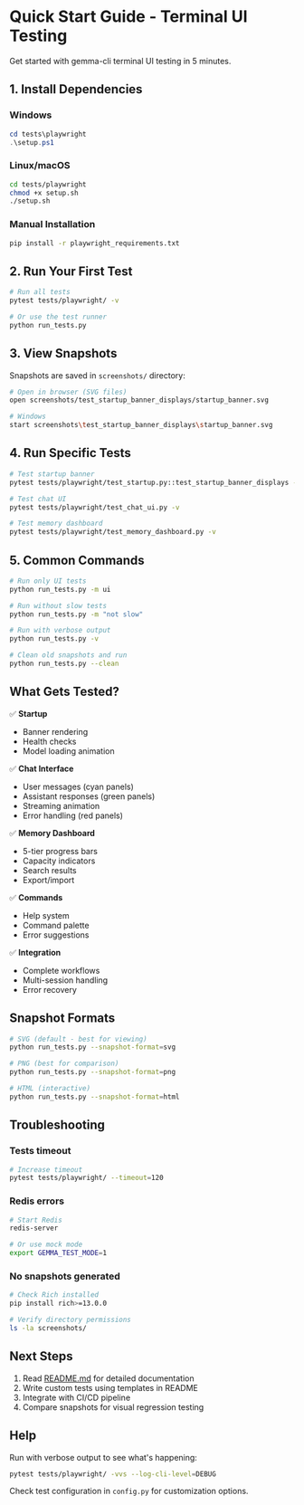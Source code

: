 # Quick Start Guide - Terminal UI Testing

Get started with gemma-cli terminal UI testing in 5 minutes.

## 1. Install Dependencies

### Windows
```powershell
cd tests\playwright
.\setup.ps1
```

### Linux/macOS
```bash
cd tests/playwright
chmod +x setup.sh
./setup.sh
```

### Manual Installation
```bash
pip install -r playwright_requirements.txt
```

## 2. Run Your First Test

```bash
# Run all tests
pytest tests/playwright/ -v

# Or use the test runner
python run_tests.py
```

## 3. View Snapshots

Snapshots are saved in `screenshots/` directory:
```bash
# Open in browser (SVG files)
open screenshots/test_startup_banner_displays/startup_banner.svg

# Windows
start screenshots\test_startup_banner_displays\startup_banner.svg
```

## 4. Run Specific Tests

```bash
# Test startup banner
pytest tests/playwright/test_startup.py::test_startup_banner_displays -v

# Test chat UI
pytest tests/playwright/test_chat_ui.py -v

# Test memory dashboard
pytest tests/playwright/test_memory_dashboard.py -v
```

## 5. Common Commands

```bash
# Run only UI tests
python run_tests.py -m ui

# Run without slow tests
python run_tests.py -m "not slow"

# Run with verbose output
python run_tests.py -v

# Clean old snapshots and run
python run_tests.py --clean
```

## What Gets Tested?

✅ **Startup**
- Banner rendering
- Health checks
- Model loading animation

✅ **Chat Interface**
- User messages (cyan panels)
- Assistant responses (green panels)
- Streaming animation
- Error handling (red panels)

✅ **Memory Dashboard**
- 5-tier progress bars
- Capacity indicators
- Search results
- Export/import

✅ **Commands**
- Help system
- Command palette
- Error suggestions

✅ **Integration**
- Complete workflows
- Multi-session handling
- Error recovery

## Snapshot Formats

```bash
# SVG (default - best for viewing)
python run_tests.py --snapshot-format=svg

# PNG (best for comparison)
python run_tests.py --snapshot-format=png

# HTML (interactive)
python run_tests.py --snapshot-format=html
```

## Troubleshooting

### Tests timeout
```bash
# Increase timeout
pytest tests/playwright/ --timeout=120
```

### Redis errors
```bash
# Start Redis
redis-server

# Or use mock mode
export GEMMA_TEST_MODE=1
```

### No snapshots generated
```bash
# Check Rich installed
pip install rich>=13.0.0

# Verify directory permissions
ls -la screenshots/
```

## Next Steps

1. Read [README.md](README.md) for detailed documentation
2. Write custom tests using templates in README
3. Integrate with CI/CD pipeline
4. Compare snapshots for visual regression testing

## Help

Run with verbose output to see what's happening:
```bash
pytest tests/playwright/ -vvs --log-cli-level=DEBUG
```

Check test configuration in `config.py` for customization options.
